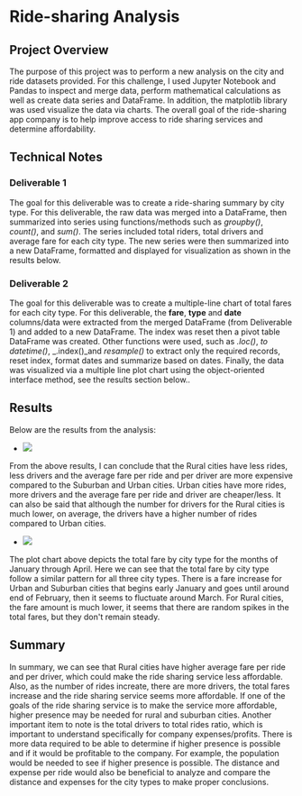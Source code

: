 # Ride-sharing Analysis

## Project Overview
The purpose of this project was to perform a new analysis on the city and ride datasets provided.  For this challenge, I used Jupyter Notebook and Pandas to inspect and merge data, perform mathematical calculations as well as create data series and DataFrame.  In addition, the matplotlib library was used visualize the data via charts.  The overall goal of the ride-sharing app company is to help improve access to ride sharing services and determine affordability.

## Technical Notes

### Deliverable 1
The goal for this deliverable was to create a ride-sharing summary by city type.  For this deliverable, the raw data was merged into a DataFrame, then summarized into series using functions/methods such as _groupby()_, _count()_, and _sum()_.  The series included total riders, total drivers and average fare for each city type.  The new series were then summarized into a new DataFrame, formatted and displayed for visualization as shown in the results below.

### Deliverable 2
The goal for this deliverable was to create a multiple-line chart of total fares for each city type.  For this deliverable, the **fare**, **type** and **date** columns/data were extracted from the merged DataFrame (from Deliverable 1) and added to a new DataFrame.  The index was reset then a pivot table DataFrame was created.  Other functions were used, such as _.loc()_, _to datetime()_, _.index()_and _resample()_ to extract only the required records, reset index, format dates and summarize based on dates.  Finally, the data was visualized via a multiple line plot chart using the object-oriented interface method, see the results section below..

## Results
Below are the results from the analysis:

- <image src="./analysis/Deliverable1_Pyber_Summary_DataFrame.png">
From the above results, I can conclude that the Rural cities have less rides, less drivers and the average fare per ride and per driver are more expensive compared to the Suburban and Urban cities.  Urban cities have more rides, more drivers and the average fare per ride and driver are cheaper/less.  It can also be said that although the number for drivers for the Rural cities is much lower, on average, the drivers have a higher number of rides compared to Urban cities.


- <image src="./analysis/PyBer_fare_summary.png">
The plot chart above depicts the total fare by city type for the months of January through April.  Here we can see that the total fare by city type follow a similar pattern for all three city types.  There is a fare increase for Urban and Suburban cities that begins early January and goes until around end of February, then it seems to fluctuate around March.  For Rural cities, the fare amount is much lower, it seems that there are random spikes in the total fares, but they don't remain steady.


## Summary
In summary, we can see that Rural cities have higher average fare per ride and per driver, which could make the ride sharing service less affordable.  Also, as the number of rides increate, there are more drivers, the total fares increase and the ride sharing service seems more affordable.  If one of the goals of the ride sharing service is to make the service more affordable, higher presence may be needed for rural and suburban cities.  Another important item to note is the total drivers to total rides ratio, which is important to understand specifically for company expenses/profits.  There is more data required to be able to determine if higher presence is possible and if it would be profitable to the company.  For example, the population would be needed to see if higher presence is possible.  The distance and expense per ride would also be beneficial to analyze and compare the distance and expenses for the city types to make proper conclusions.